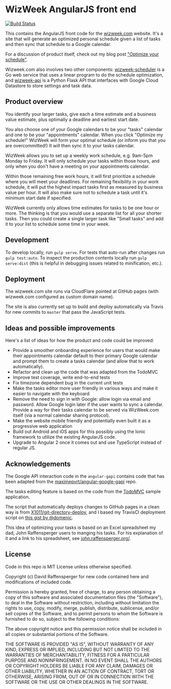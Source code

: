 # WizWeek AngularJS front end

[![Build Status](https://travis-ci.org/draffensperger/wizweek-web.svg?branch=master)](https://travis-ci.org/draffensperger/wizweek-web)

This contains the AngularJS front code for the [wizweek.com](https://wizweek.com)
website. It's a site that will generate an optimized personal schedule given a
list of tasks and then sync that schedule to a Google calendar.

For a discussion of product itself, check out my blog post ["Optimize
your schedule"](https://davidraff.com/optimize-your-schedule/).

Wizweek.com also involves two other components:
[wizweek-scheduler](github.com/draffensperger/wizweek-scheduler) is a Go web
service that uses a linear program to do the schedule optimization, and 
[wizweek-api](github.com/draffensperger/wizweek-api) is a Python Flask API that
interfaces with Google Cloud Datastore to store settings and task data.

## Product overview

You identify your larger tasks, give each a time estimate and a business value 
estimate, plus optimally a deadline and earliest start date.

You also choose one of your Google calendars to be your "tasks" calendar and one 
to be your "appointments" calendar.
When you click "Optimize my schedule!" WizWeek will form your optimal schedule
(or inform you that you are overcommitted!) It will then sync it to your tasks
calendar.

WizWeek allows you to set up a weekly work schedule, e.g. 9am-5pm Monday to Friday.
It will only schedule your tasks within those hours, and only when you don't have 
a meeting on your appointments calendar.

Within those remaining free work hours, it will first prioritize a schedule where 
you will meet your deadlines. For remaining flexibility in your work schedule, it will put the highest impact tasks first as measured by business value per hour. It will also make sure not to schedule a task until it's minimum start date if specified.

WizWeek currently only allows time estimates for tasks to be one hour or more. The thinking is that you would use a separate list for all your shorter tasks. Then you could create a single larger task like "Small tasks" and add it to your list to schedule some time in your week.

## Development

To develop locally, run `gulp serve`. For tests that auto-run after changes run
`gulp test:auto`. To inspect the production contents locally run `gulp
serve:dist` (this is helpful in debugging issues related to minification, etc.).

## Deployment 

The wizweek.com site runs via CloudFlare pointed at GitHub pages (with
    wizweek.com configured as custom domain name).

The site is also currently set up to build and deploy automatically via Travis 
for new commits to `master` that pass the JavaScript tests.

## Ideas and possible improvements

Here's a list of ideas for how the product and code could be improved:

- Provide a smoother onboarding experience for users that would make their
appointments calendar default to their primary Google calendar and prompt them
to create a tasks calendar (and allow that to work automatically).
- Refactor and clean up the code that was adapted from the TodoMVC
- Improve test coverage, write end-to-end tests
- Fix timezone dependent bug in the current unit tests
- Make the tasks editor more user friendly in various ways and make it easier to
navigate with the keyboard
- Remove the need to sign in with Google: allow login via email and password.
Allow Google login later if the user wants to sync a calendar. Provide a way for
their tasks calendar to be served via WizWeek.com itself (via a normal calendar
    sharing protocol).
- Make the website mobile friendly and potentially even built it as a
progressive web application
- Build out Android and iOS apps for this possibly using the Ionic framework to
utilize the existing AngularJS code.
- Upgrade to Angular 2 once it comes out and use TypeScript instead of regular
JS.

## Acknowledgements

The Google API interaction code in the `angular-gapi` contains code that has
been adapted from the [maximepvrt/angular-google-gapi](https://github.com/maximepvrt/angular-google-gapi) repo.

The tasks editing feature is based on the code from the
[TodoMVC](https://github.com/tastejs/todomvc) sample application.

The script that automatically deploys changes to GitHub pages in a clean way is
from
[X1011/git-directory-deploy](https://github.com/X1011/git-directory-deploy),
and I based my TravisCI deployment script on 
[this gist by @domenic](https://gist.github.com/domenic/ec8b0fc8ab45f39403dd).

This idea of optimizing your tasks is based on an Excel spreadsheet my dad, John
Raffensperger users to manging his tasks. For his explanation of it and a link
to his spreadsheet, see [john.raffensperger.org/](http://john.raffensperger.org/).

## License

Code in this repo is MIT License unless otherwise specified.

Copyright (c) David Raffensperger for new code contained here and modifications 
of included code.

Permission is hereby granted, free of charge, to any person obtaining a copy of this software and associated documentation files (the "Software"), to deal in the Software without restriction, including without limitation the rights to use, copy, modify, merge, publish, distribute, sublicense, and/or sell copies of the Software, and to permit persons to whom the Software is furnished to do so, subject to the following conditions:

The above copyright notice and this permission notice shall be included in all copies or substantial portions of the Software.

THE SOFTWARE IS PROVIDED "AS IS", WITHOUT WARRANTY OF ANY KIND, EXPRESS OR IMPLIED, INCLUDING BUT NOT LIMITED TO THE WARRANTIES OF MERCHANTABILITY, FITNESS FOR A PARTICULAR PURPOSE AND NONINFRINGEMENT. IN NO EVENT SHALL THE AUTHORS OR COPYRIGHT HOLDERS BE LIABLE FOR ANY CLAIM, DAMAGES OR OTHER LIABILITY, WHETHER IN AN ACTION OF CONTRACT, TORT OR OTHERWISE, ARISING FROM, OUT OF OR IN CONNECTION WITH THE SOFTWARE OR THE USE OR OTHER DEALINGS IN THE SOFTWARE.
